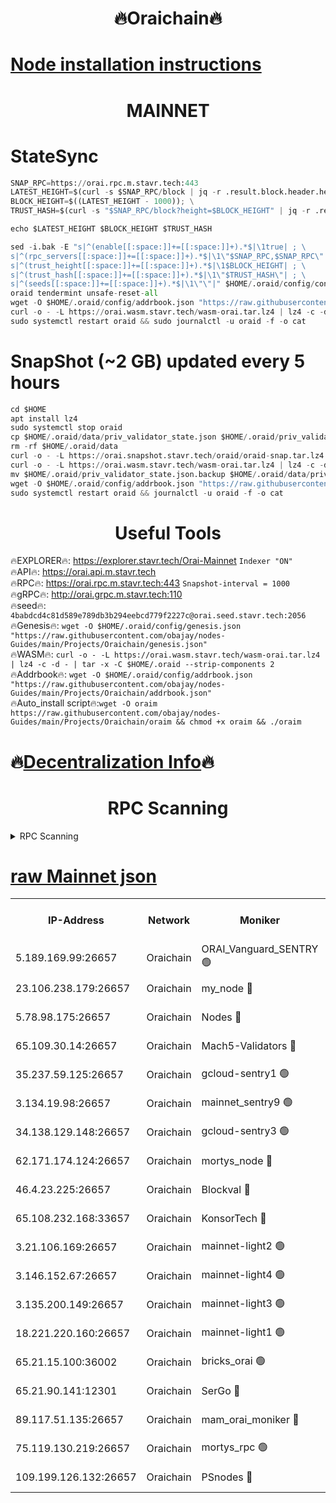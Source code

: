 <h1 align="center"> 🔥Oraichain🔥</h1>

[Node installation instructions](https://github.com/obajay/nodes-Guides/tree/main/Projects/Oraichain)
=
<h1 align="center"> MAINNET</h1>

# StateSync
```python
SNAP_RPC=https://orai.rpc.m.stavr.tech:443
LATEST_HEIGHT=$(curl -s $SNAP_RPC/block | jq -r .result.block.header.height); \
BLOCK_HEIGHT=$((LATEST_HEIGHT - 1000)); \
TRUST_HASH=$(curl -s "$SNAP_RPC/block?height=$BLOCK_HEIGHT" | jq -r .result.block_id.hash)

echo $LATEST_HEIGHT $BLOCK_HEIGHT $TRUST_HASH

sed -i.bak -E "s|^(enable[[:space:]]+=[[:space:]]+).*$|\1true| ; \
s|^(rpc_servers[[:space:]]+=[[:space:]]+).*$|\1\"$SNAP_RPC,$SNAP_RPC\"| ; \
s|^(trust_height[[:space:]]+=[[:space:]]+).*$|\1$BLOCK_HEIGHT| ; \
s|^(trust_hash[[:space:]]+=[[:space:]]+).*$|\1\"$TRUST_HASH\"| ; \
s|^(seeds[[:space:]]+=[[:space:]]+).*$|\1\"\"|" $HOME/.oraid/config/config.toml
oraid tendermint unsafe-reset-all
wget -O $HOME/.oraid/config/addrbook.json "https://raw.githubusercontent.com/obajay/nodes-Guides/main/Projects/Oraichain/addrbook.json"
curl -o - -L https://orai.wasm.stavr.tech/wasm-orai.tar.lz4 | lz4 -c -d - | tar -x -C $HOME/.oraid --strip-components 2
sudo systemctl restart oraid && sudo journalctl -u oraid -f -o cat
```
# SnapShot (~2 GB) updated every 5 hours
```python
cd $HOME
apt install lz4
sudo systemctl stop oraid
cp $HOME/.oraid/data/priv_validator_state.json $HOME/.oraid/priv_validator_state.json.backup
rm -rf $HOME/.oraid/data
curl -o - -L https://orai.snapshot.stavr.tech/oraid/oraid-snap.tar.lz4 | lz4 -c -d - | tar -x -C $HOME/.oraid --strip-components 2
curl -o - -L https://orai.wasm.stavr.tech/wasm-orai.tar.lz4 | lz4 -c -d - | tar -x -C $HOME/.oraid --strip-components 2
mv $HOME/.oraid/priv_validator_state.json.backup $HOME/.oraid/data/priv_validator_state.json
wget -O $HOME/.oraid/config/addrbook.json "https://raw.githubusercontent.com/obajay/nodes-Guides/main/Projects/Oraichain/addrbook.json"
sudo systemctl restart oraid && journalctl -u oraid -f -o cat
```

 <h1 align="center"> Useful Tools</h1>

🔥EXPLORER🔥:     https://explorer.stavr.tech/Orai-Mainnet        `Indexer "ON"` \
🔥API🔥:          https://orai.api.m.stavr.tech \
🔥RPC🔥:          https://orai.rpc.m.stavr.tech:443              `Snapshot-interval = 1000` \
🔥gRPC🔥:         http://orai.grpc.m.stavr.tech:110 \
🔥seed🔥:      `4babdcd4c81d589e789db3b294eebcd779f2227c@orai.seed.stavr.tech:2056` \
🔥Genesis🔥:   `wget -O $HOME/.oraid/config/genesis.json "https://raw.githubusercontent.com/obajay/nodes-Guides/main/Projects/Oraichain/genesis.json"` \
🔥WASM🔥:      `curl -o - -L https://orai.wasm.stavr.tech/wasm-orai.tar.lz4 | lz4 -c -d - | tar -x -C $HOME/.oraid --strip-components 2` \
🔥Addrbook🔥:  `wget -O $HOME/.oraid/config/addrbook.json "https://raw.githubusercontent.com/obajay/nodes-Guides/main/Projects/Oraichain/addrbook.json"` \
🔥Auto_install script🔥:`wget -O oraim https://raw.githubusercontent.com/obajay/nodes-Guides/main/Projects/Oraichain/oraim && chmod +x oraim && ./oraim`

🔥[Decentralization Info](https://github.com/obajay/StateSync-snapshots/tree/main/Projects/Oraichain/Decentralization)🔥
=
<h1 align="center"> RPC Scanning</h1>

<details>
<summary>RPC Scanning</summary>

<h2 align="center"> We scan nodes in real time every 4 hours. And we provide the final result of RPC endpoints.
We cannot influence the operation of these nodes in any way. </h2>


```python
If Voting Power is higher than 0 --> then the Node is a validator of the network and may be subject to attack and be a potential threat to the chain.
```
```python
We marked such validators with a red symbol
```

</details>

[raw Mainnet json](https://rpc-check.oraim.stavr.tech/oraim/rpc-oraim-result.json)
=


<table><tr><th>IP-Address</th><th>Network</th><th>Moniker</th><th>Latest Block Height</th><th>Earliest Block Height</th><th>Catching Up</th><th>Tx Index</th><th>Voting Power</th><th>Scan Time</th></tr><tr><td>5.189.169.99:26657</td><td>Oraichain</td><td>ORAI_Vanguard_SENTRY 🟢</td><td>16013720</td><td>0</td><td>False</td><td>on</td><td>0</td><td>2024-03-01T21:50:04.269042532UTC</td></tr><tr><td>23.106.238.179:26657</td><td>Oraichain</td><td>my_node 🔴</td><td>16013723</td><td>0</td><td>False</td><td>on</td><td>304961</td><td>2024-03-01T21:50:18.794385207UTC</td></tr><tr><td>5.78.98.175:26657</td><td>Oraichain</td><td>Nodes 🔴</td><td>16013725</td><td>0</td><td>False</td><td>off</td><td>166122</td><td>2024-03-01T21:50:32.187631175UTC</td></tr><tr><td>65.109.30.14:26657</td><td>Oraichain</td><td>Mach5-Validators 🔴</td><td>16013729</td><td>0</td><td>False</td><td>off</td><td>644</td><td>2024-03-01T21:50:54.653100233UTC</td></tr><tr><td>35.237.59.125:26657</td><td>Oraichain</td><td>gcloud-sentry1 🟢</td><td>16013720</td><td>1</td><td>False</td><td>on</td><td>0</td><td>2024-03-01T21:50:01.441182361UTC</td></tr><tr><td>3.134.19.98:26657</td><td>Oraichain</td><td>mainnet_sentry9 🟢</td><td>16013724</td><td>1</td><td>False</td><td>on</td><td>0</td><td>2024-03-01T21:50:26.526284216UTC</td></tr><tr><td>34.138.129.148:26657</td><td>Oraichain</td><td>gcloud-sentry3 🟢</td><td>16013727</td><td>1</td><td>False</td><td>on</td><td>0</td><td>2024-03-01T21:50:44.668521297UTC</td></tr><tr><td>62.171.174.124:26657</td><td>Oraichain</td><td>mortys_node 🔴</td><td>16013729</td><td>1</td><td>False</td><td>off</td><td>168570</td><td>2024-03-01T21:50:54.937001436UTC</td></tr><tr><td>46.4.23.225:26657</td><td>Oraichain</td><td>Blockval 🔴</td><td>16013731</td><td>10774049</td><td>False</td><td>off</td><td>280545</td><td>2024-03-01T21:50:59.729250700UTC</td></tr><tr><td>65.108.232.168:33657</td><td>Oraichain</td><td>KonsorTech 🔴</td><td>16013720</td><td>14344801</td><td>False</td><td>off</td><td>50560</td><td>2024-03-01T21:50:00.768647854UTC</td></tr><tr><td>3.21.106.169:26657</td><td>Oraichain</td><td>mainnet-light2 🟢</td><td>16013723</td><td>15275144</td><td>False</td><td>on</td><td>0</td><td>2024-03-01T21:50:21.479837836UTC</td></tr><tr><td>3.146.152.67:26657</td><td>Oraichain</td><td>mainnet-light4 🟢</td><td>16013725</td><td>15275144</td><td>False</td><td>on</td><td>0</td><td>2024-03-01T21:50:31.269715153UTC</td></tr><tr><td>3.135.200.149:26657</td><td>Oraichain</td><td>mainnet-light3 🟢</td><td>16013726</td><td>15275144</td><td>False</td><td>on</td><td>0</td><td>2024-03-01T21:50:34.876730213UTC</td></tr><tr><td>18.221.220.160:26657</td><td>Oraichain</td><td>mainnet-light1 🟢</td><td>16013727</td><td>15643601</td><td>False</td><td>on</td><td>0</td><td>2024-03-01T21:50:41.653298456UTC</td></tr><tr><td>65.21.15.100:36002</td><td>Oraichain</td><td>bricks_orai 🟢</td><td>16013731</td><td>15848470</td><td>False</td><td>on</td><td>0</td><td>2024-03-01T21:50:59.479399703UTC</td></tr><tr><td>65.21.90.141:12301</td><td>Oraichain</td><td>SerGo 🔴</td><td>16013728</td><td>15913728</td><td>False</td><td>off</td><td>1</td><td>2024-03-01T21:50:47.031561957UTC</td></tr><tr><td>89.117.51.135:26657</td><td>Oraichain</td><td>mam_orai_moniker 🔴</td><td>16013720</td><td>15951001</td><td>False</td><td>on</td><td>5</td><td>2024-03-01T21:50:01.758567933UTC</td></tr><tr><td>75.119.130.219:26657</td><td>Oraichain</td><td>mortys_rpc 🟢</td><td>16013728</td><td>15960001</td><td>False</td><td>on</td><td>0</td><td>2024-03-01T21:50:50.014576086UTC</td></tr><tr><td>109.199.126.132:26657</td><td>Oraichain</td><td>PSnodes 🔴</td><td>16013727</td><td>15964001</td><td>False</td><td>on</td><td>14</td><td>2024-03-01T21:50:41.947700984UTC</td></tr></table>
